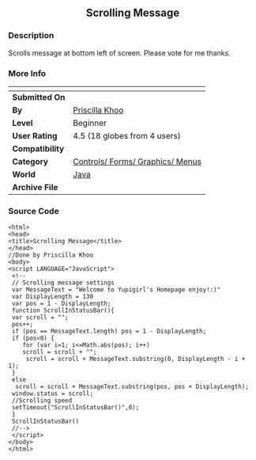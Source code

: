 ﻿<div align="center">

## Scrolling Message


</div>

### Description

Scrolls message at bottom left of screen. Please vote for me thanks.
 
### More Info
 


<span>             |<span>
---                |---
**Submitted On**   |
**By**             |[Priscilla Khoo](https://github.com/Planet-Source-Code/PSCIndex/blob/master/ByAuthor/priscilla-khoo.md)
**Level**          |Beginner
**User Rating**    |4.5 (18 globes from 4 users)
**Compatibility**  |
**Category**       |[Controls/ Forms/ Graphics/ Menus](https://github.com/Planet-Source-Code/PSCIndex/blob/master/ByCategory/controls-forms-graphics-menus__2-59.md)
**World**          |[Java](https://github.com/Planet-Source-Code/PSCIndex/blob/master/ByWorld/java.md)
**Archive File**   |[](https://github.com/Planet-Source-Code/priscilla-khoo-scrolling-message__2-3207/archive/master.zip)





### Source Code

```
<html>
<head>
<title>Scrolling Message</title>
</head>
//Done by Priscilla Khoo
<body>
<script LANGUAGE="JavaScript">
 <!--
 // Scrolling message settings
 var MessageText = "Welcome to Yupigirl's Homepage enjoy!:)"
 var DisplayLength = 130
 var pos = 1 - DisplayLength;
 function ScrollInStatusBar(){
 var scroll = "";
 pos++;
 if (pos == MessageText.length) pos = 1 - DisplayLength;
 if (pos<0) {
 	for (var i=1; i<=Math.abs(pos); i++)
 	scroll = scroll + "";
 	 scroll = scroll + MessageText.substring(0, DisplayLength - i + 1);
 }
 else
  scroll = scroll + MessageText.substring(pos, pos + DisplayLength);
 window.status = scroll;
 //Scrolling speed
 setTimeout("ScrollInStatusBar()",0);
 }
 ScrollInStatusBar()
 //-->
 </script>
</body>
</html>
```

